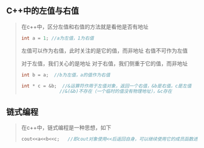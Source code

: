 ## C++中的左值与右值

> 在c++中，区分左值和右值的方法就是看他是否有地址
>
> ```c++
> int a = 1; //a为左值，1为右值
> 
> ```
>
> 
>
> 左值可以作为右值，此时关注的是它的值，而非地址
> 右值不可作为左值
>
> 对于左值，我们关心的是地址
> 对于右值，我们侧重于它的值，而非地址
>
> ```c++
> int b = a;  //b为左值，a的值作为右值
> 
> int * c = &b;  //&运算符作用于左值对象，返回一个右值，&b是右值，c是左值
> 				//&(&b)不存在（一个临时的值没有物理地址），&c存在
> ```



## 链式编程

> 在c++中，链式编程是一种思想，如下
>
> ```c++
> cout<<a<<b<<c;   //即cout对象使用<<后返回自身，可以继续使用它的成员函数进行操作
> ```
>
> 